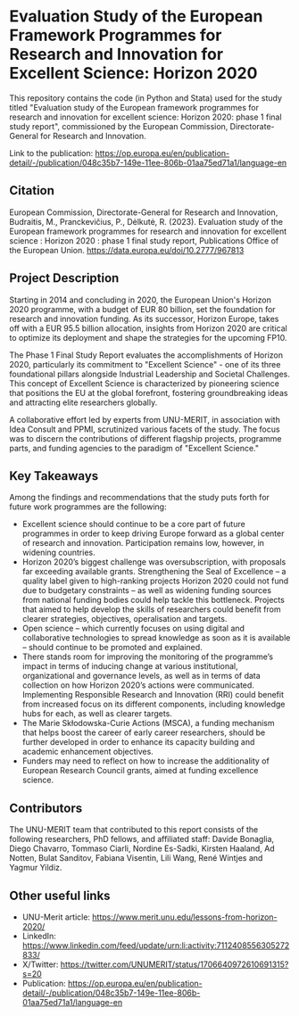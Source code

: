 # Evaluation Study of the European Framework Programmes for Research and Innovation for Excellent Science: Horizon 2020

This repository contains the code (in Python and Stata) used for the study titled "Evaluation study of the European framework programmes for research and innovation for excellent science: Horizon 2020: phase 1 final study report", commissioned by the European Commission, Directorate-General for Research and Innovation.

Link to the publication: https://op.europa.eu/en/publication-detail/-/publication/048c35b7-149e-11ee-806b-01aa75ed71a1/language-en

## Citation
European Commission, Directorate-General for Research and Innovation, Budraitis, M., Pranckevičius, P., Dėlkutė, R. (2023). Evaluation study of the European framework programmes for research and innovation for excellent science : Horizon 2020 : phase 1 final study report, Publications Office of the European Union. https://data.europa.eu/doi/10.2777/967813

## Project Description
Starting in 2014 and concluding in 2020, the European Union's Horizon 2020 programme, with a budget of EUR 80 billion, set the foundation for research and innovation funding. As its successor, Horizon Europe, takes off with a EUR 95.5 billion allocation, insights from Horizon 2020 are critical to optimize its deployment and shape the strategies for the upcoming FP10.

The Phase 1 Final Study Report evaluates the accomplishments of Horizon 2020, particularly its commitment to "Excellent Science" - one of its three foundational pillars alongside Industrial Leadership and Societal Challenges. This concept of Excellent Science is characterized by pioneering science that positions the EU at the global forefront, fostering groundbreaking ideas and attracting elite researchers globally.

A collaborative effort led by experts from UNU-MERIT, in association with Idea Consult and PPMI, scrutinized various facets of the study. The focus was to discern the contributions of different flagship projects, programme parts, and funding agencies to the paradigm of "Excellent Science."

## Key Takeaways
Among the findings and recommendations that the study puts forth for future work programmes are the following:
* Excellent science should continue to be a core part of future programmes in order to keep driving Europe forward as a global center of research and innovation. Participation remains low, however, in widening countries.
* Horizon 2020’s biggest challenge was oversubscription, with proposals far exceeding available grants. Strengthening the Seal of Excellence – a quality label given to high-ranking projects Horizon 2020 could not fund due to budgetary constraints – as well as widening funding sources from national funding bodies could help tackle this bottleneck.
Projects that aimed to help develop the skills of researchers could benefit from clearer strategies, objectives, operalisation and targets.
* Open science – which currently focuses on using digital and collaborative technologies to spread knowledge as soon as it is available – should continue to be promoted and explained.
* There stands room for improving the monitoring of the programme’s impact in terms of inducing change at various institutional, organizational and governance levels, as well as in terms of data collection on how Horizon 2020’s actions were communicated.
Implementing Responsible Research and Innovation (RRI) could benefit from increased focus on its different components, including knowledge hubs for each, as well as clearer targets.
* The Marie Skłodowska-Curie Actions (MSCA), a funding mechanism that helps boost the career of early career researchers, should be further developed in order to enhance its capacity building and academic enhancement objectives.
* Funders may need to reflect on how to increase the additionality of European Research Council grants, aimed at funding excellence science.

## Contributors
The UNU-MERIT team that contributed to this report consists of the following researchers, PhD fellows, and affiliated staff: Davide Bonaglia, Diego Chavarro, Tommaso Ciarli, Nordine Es-Sadki, Kirsten Haaland, Ad Notten, Bulat Sanditov, Fabiana Visentin, Lili Wang, René Wintjes and Yagmur Yildiz.

## Other useful links
* UNU-Merit article: https://www.merit.unu.edu/lessons-from-horizon-2020/
* LinkedIn: https://www.linkedin.com/feed/update/urn:li:activity:7112408556305272833/
* X/Twitter: https://twitter.com/UNUMERIT/status/1706640972610691315?s=20
* Publication: https://op.europa.eu/en/publication-detail/-/publication/048c35b7-149e-11ee-806b-01aa75ed71a1/language-en


